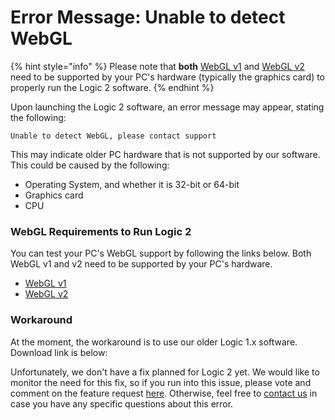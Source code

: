 # Error Message: Unable to detect WebGL

{% hint style="info" %}
Please note that **both** [WebGL v1](https://webglreport.com/?v=1) and [WebGL v2](https://webglreport.com/?v=2) need to be supported by your PC's hardware \(typically the graphics card\) to properly run the Logic 2 software.
{% endhint %}

Upon launching the Logic 2 software, an error message may appear, stating the following:

`Unable to detect WebGL, please contact support`

This may indicate older PC hardware that is not supported by our software. This could be caused by the following:

* Operating System, and whether it is 32-bit or 64-bit
* Graphics card
* CPU

### WebGL Requirements to Run Logic 2

You can test your PC's WebGL support by following the links below. Both WebGL v1 and v2 need to be supported by your PC's hardware.

* [WebGL v1](https://webglreport.com/?v=1)
* [WebGL v2](https://webglreport.com/?v=2)

### Workaround

At the moment, the workaround is to use our older Logic 1.x software. Download link is below:

Unfortunately, we don't have a fix planned for Logic 2 yet. We would like to monitor the need for this fix, so if you run into this issue, please vote and comment on the feature request [here](https://ideas.saleae.com/b/feature-requests/support-older-graphics-cards/). Otherwise, feel free to [contact us](https://contact.saleae.com/hc/en-us/requests/new) in case you have any specific questions about this error.

